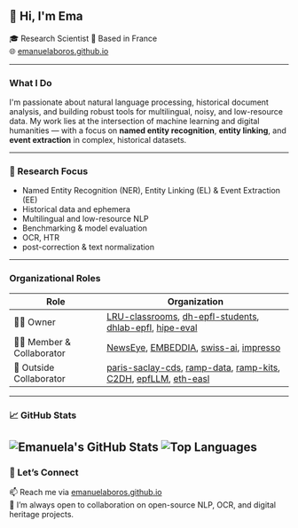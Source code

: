 ## 👋 Hi, I'm Ema

🎓 Research Scientist 
📍 Based in France  
🌐 [emanuelaboros.github.io](https://emanuelaboros.github.io)

---

### What I Do

I'm passionate about natural language processing, historical document analysis, and building robust tools for multilingual, noisy, and low-resource data. My work lies at the intersection of machine learning and digital humanities — with a focus on **named entity recognition**, **entity linking**, and **event extraction** in complex, historical datasets.

---

### 🧠 Research Focus

- Named Entity Recognition (NER), Entity Linking (EL) & Event Extraction (EE)
- Historical data and ephemera
- Multilingual and low-resource NLP
- Benchmarking & model evaluation
- OCR, HTR
- post-correction & text normalization

---

### Organizational Roles

| Role | Organization |
|------|--------------|
| 🧑‍💼 Owner | [LRU-classrooms](https://github.com/LRU-classrooms), [dh-epfl-students](https://github.com/dh-epfl-students), [dhlab-epfl](https://github.com/dhlab-epfl), [hipe-eval](https://github.com/hipe-eval) |
| 👩‍🔬 Member & Collaborator | [NewsEye](https://github.com/NewsEye), [EMBEDDIA](https://github.com/EMBEDDIA), [swiss-ai](https://github.com/swiss-ai), [impresso](https://github.com/impresso) |
| 🤝 Outside Collaborator | [paris-saclay-cds](https://github.com/paris-saclay-cds), [ramp-data](https://github.com/ramp-data), [ramp-kits](https://github.com/ramp-kits), [C2DH](https://github.com/C2DH), [epfLLM](https://github.com/epfLLM), [eth-easl](https://github.com/eth-easl) |

---

### 📈 GitHub Stats

![Emanuela's GitHub Stats](https://github-readme-stats.vercel.app/api?username=EmanuelaBoros&show_icons=true&theme=radical)
![Top Languages](https://github-readme-stats.vercel.app/api/top-langs/?username=EmanuelaBoros&hide=jupyter%20notebook,html,css&layout=compact&theme=radical)
---

### 🧵 Let’s Connect

📫 Reach me via [emanuelaboros.github.io](https://emanuelaboros.github.io)  
💬 I’m always open to collaboration on open-source NLP, OCR, and digital heritage projects.

